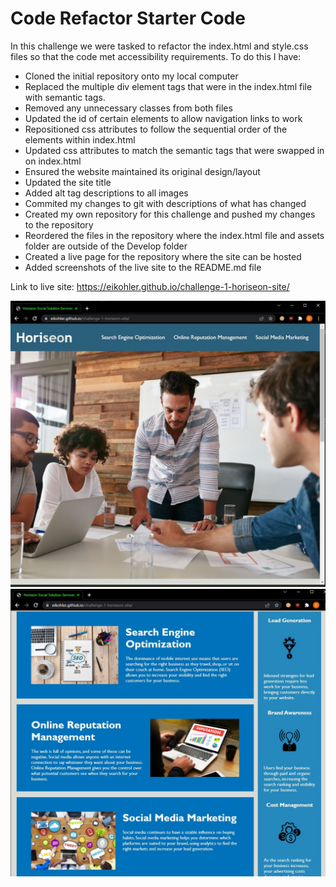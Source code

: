 # Code Refactor Starter Code
In this challenge we were tasked to refactor the index.html and style.css files so that the code met accessibility requirements.
To do this I have:
- Cloned the initial repository onto my local computer
- Replaced the multiple div element tags that were in the index.html file with semantic tags.
- Removed any unnecessary classes from both files
- Updated the id of certain elements to allow navigation links to work
- Repositioned css attributes to follow the sequential order of the elements within index.html
- Updated css attributes to match the semantic tags that were swapped in on index.html
- Ensured the website maintained its original design/layout
- Updated the site title
- Added alt tag descriptions to all images
- Commited my changes to git with descriptions of what has changed
- Created my own repository for this challenge and pushed my changes to the repository
- Reordered the files in the repository where the index.html file and assets folder are outside of the Develop folder
- Created a live page for the repository where the site can be hosted
- Added screenshots of the live site to the README.md file

Link to live site: https://eikohler.github.io/challenge-1-horiseon-site/

![Top of Page](screenshots/top_of_page.JPG)
![Bottom of Page](screenshots/bottom_of_page.JPG)